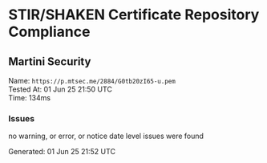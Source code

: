 # STIR/SHAKEN Certificate Repository Compliance

## Martini Security

Name: `https://p.mtsec.me/2884/G0tb20zI65-u.pem`\
Tested At: 01 Jun 25 21:50 UTC\
Time: 134ms

### Issues

no warning, or error, or notice date level issues were found

Generated: 01 Jun 25 21:52 UTC
